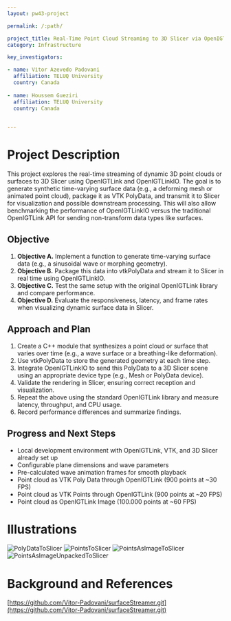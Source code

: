 ```yaml
---
layout: pw43-project

permalink: /:path/

project_title: Real-Time Point Cloud Streaming to 3D Slicer via OpenIGTLink
category: Infrastructure

key_investigators:

- name: Vitor Azevedo Padovani
  affiliation: TELUQ University
  country: Canada
  
- name: Houssem Gueziri
  affiliation: TELUQ University
  country: Canada
  

---
```


# Project Description

<!-- Add a short paragraph describing the project. -->


This project explores the real-time streaming of dynamic 3D point clouds or surfaces to 3D Slicer using OpenIGTLink and OpenIGTLinkIO. The goal is to generate synthetic time-varying surface data (e.g., a deforming mesh or animated point cloud), package it as VTK PolyData, and transmit it to Slicer for visualization and possible downstream processing. This will also allow benchmarking the performance of OpenIGTLinkIO versus the traditional OpenIGTLink API for sending non-transform data types like surfaces.



## Objective

<!-- Describe here WHAT you would like to achieve (what you will have as end result). -->


1. **Objective A.** Implement a function to generate time-varying surface data (e.g., a sinusoidal wave or morphing geometry).
2. **Objective B.** Package this data into vtkPolyData and stream it to Slicer in real time using OpenIGTLinkIO.
3. **Objective C.** Test the same setup with the original OpenIGTLink library and compare performance.
4. **Objective D.** Evaluate the responsiveness, latency, and frame rates when visualizing dynamic surface data in Slicer.




## Approach and Plan

<!-- Describe here HOW you would like to achieve the objectives stated above. -->


1. Create a C++ module that synthesizes a point cloud or surface that varies over time (e.g., a wave surface or a breathing-like deformation).
2. Use vtkPolyData to store the generated geometry at each time step.
3. Integrate OpenIGTLinkIO to send this PolyData to a 3D Slicer scene using an appropriate device type (e.g., Mesh or PolyData device).
4. Validate the rendering in Slicer, ensuring correct reception and visualization.
5. Repeat the above using the standard OpenIGTLink library and measure latency, throughput, and CPU usage.
6. Record performance differences and summarize findings.



## Progress and Next Steps

<!-- Update this section as you make progress, describing of what you have ACTUALLY DONE.
     If there are specific steps that you could not complete then you can describe them here, too. -->


- Local development environment with OpenIGTLink, VTK, and 3D Slicer already set up
- Configurable plane dimensions and wave parameters
- Pre-calculated wave animation frames for smooth playback
- Point cloud as VTK Poly Data through OpenIGTLink (900 points at ~30 FPS)
- Point cloud as VTK Points through OpenIGTLink (900 points at ~20 FPS)
- Point cloud as OpenIGTLink Image (100.000 points at ~60 FPS)


# Illustrations

<!-- Add pictures and links to videos that demonstrate what has been accomplished. -->
![PolyDataToSlicer](https://github.com/user-attachments/assets/bdc2cb51-08c4-467d-89a6-844b46e17796)
![PointsToSlicer](https://github.com/user-attachments/assets/23d49396-a136-4f65-8755-10e06c75bc5f)
![PointsAsImageToSlicer](https://github.com/user-attachments/assets/7c9dc5df-60ff-4137-bf7f-fe01ac8d2460)
![PointsAsImageUnpackedToSlicer](https://github.com/user-attachments/assets/3bd53216-38c6-451c-b534-89835d64fdde)


# Background and References

<!-- If you developed any software, include link to the source code repository.
     If possible, also add links to sample data, and to any relevant publications. -->

[https://github.com/Vitor-Padovani/surfaceStreamer.git](https://github.com/Vitor-Padovani/surfaceStreamer.git)
